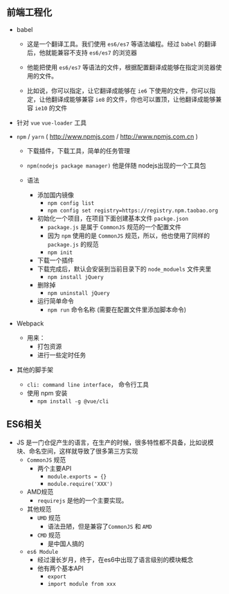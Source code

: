 ## 前端工程化

* babel
	- 这是一个翻译工具。我们使用 ` es6/es7 ` 等语法编程。经过 ` babel ` 的翻译后，他就能兼容不支持 ` es6/es7 ` 的浏览器

    - 他能把使用 ` es6/es7 ` 等语法的文件，根据配置翻译成能够在指定浏览器使用的文件。

	- 比如说，你可以指定，让它翻译成能够在 ` ie6 ` 下使用的文件，你可以指定，让他翻译成能够兼容 ` ie8 ` 的文件，你也可以置顶，让他翻译成能够兼容 ` ie10 `  的文件

* 针对 ` vue ` ` vue-loader ` 工具
* ` npm ` / ` yarn ` ( http://www.npmjs.com / http://www.npmjs.com.cn )
	- 下载插件，下载工具，简单的任务管理
	- ` npm(nodejs package manager) ` 他是伴随 nodejs出现的一个工具包

	- 语法
		- 添加国内镜像
			- ` npm config list `
			- ` npm config set registry=https://registry.npm.taobao.org `
		- 初始化一个项目，在项目下面创建基本文件 ` packge.json `
			- ` package.js ` 是属于 ` CommonJS ` 规范的一个配置文件
			- 因为 ` npm ` 使用的是 ` CommonJS ` 规范，所以，他也使用了同样的 ` package.js ` 的规范
			- ` npm init `
		- 下载一个插件
		- 下载完成后，默认会安装到当前目录下的 ` node_moduels ` 文件夹里
			- ` npm install jQuery `
		- 删除掉
			- ` npm uninstall jQuery `
		- 运行简单命令
			- ` npm run ` 命令名称 (需要在配置文件里添加脚本命令)
* Webpack
	- 用来：
		- 打包资源
		- 进行一些定时任务
* 其他的脚手架
	- ` cli: command line interface `， 命令行工具
	- 使用 npm 安装
		- ` npm install -g @vue/cli `


## ES6相关
* JS 是一门仓促产生的语言，在生产的时候，很多特性都不具备，比如说模块、命名空间，这样就导致了很多第三方实现
    - ` CommonJS ` 规范
    	- 两个主要API
    		- ` module.exports = {} `
    		- ` module.require('XXX') `
    - AMD规范
    	- ` requirejs ` 是他的一个主要实现。
    - 其他规范
    	- ` UMD ` 规范
    		- 语法丑陋，但是兼容了` CommonJS ` 和 ` AMD `
    	- ` CMD ` 规范
    		- 是中国人搞的
    - ` es6 Module `
    	- 经过漫长岁月，终于，在es6中出现了语言级别的模块概念
    	- 他有两个基本API
    		- ` export `
			- ` import module from xxx `